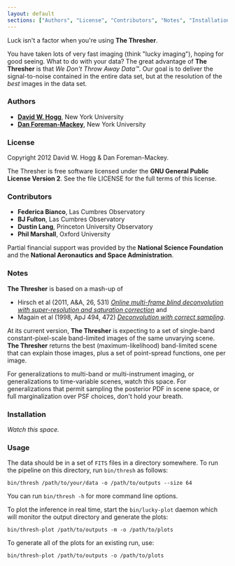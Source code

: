 ```yaml
---
layout: default
sections: ["Authors", "License", "Contributors", "Notes", "Installation", "Usage"]
---
```


Luck isn't a factor when you're using **The Thresher**.

You have taken lots of very fast imaging (think "lucky imaging"),
hoping for good seeing.  What to do with your data?  The great
advantage of **The Thresher** is that *We Don't Throw Away Data&trade;*.
Our goal is to deliver the signal-to-noise contained in the entire
data set, but at the resolution of the *best* images in the data set.

### Authors

- **[David W. Hogg](http://cosmo.nyu.edu/hogg/)**, New York University
- **[Dan Foreman-Mackey](http://danfm.ca/)**, New York University

### License

Copyright 2012 David W. Hogg & Dan Foreman-Mackey.

The Thresher is free software licensed under the **GNU General Public
License Version 2**.  See the file LICENSE for the full terms of this
license.

### Contributors

- **Federica Bianco**, Las Cumbres Observatory
- **BJ Fulton**, Las Cumbres Observatory
- **Dustin Lang**, Princeton University Observatory
- **Phil Marshall**, Oxford University

Partial financial support was provided by the
**National Science Foundation** and the
**National Aeronautics and Space Administration**.

### Notes

**The Thresher** is based on a mash-up of

- Hirsch et al (2011, A&A, 26, 531) *[Online multi-frame blind deconvolution
  with super-resolution and saturation correction](http://adsabs.harvard.edu/abs/2011A%26A...531A...9H>)* and
- Magain et al (1998, ApJ 494, 472) *[Deconvolution with correct sampling](http://adsabs.harvard.edu/abs/1998ApJ...494..472M)*.

At its current version, **The Thresher** is expecting to a set of
single-band constant-pixel-scale band-limited images of the same
unvarying scene.  **The Thresher** returns the best
(maximum-likelihood) band-limited scene that can explain those images,
plus a set of point-spread functions, one per image.

For generalizations to multi-band or multi-instrument imaging, or
generalizations to time-variable scenes, watch this space.  For
generalizations that permit sampling the posterior PDF in scene space,
or full marginalization over PSF choices, don't hold your breath.

### Installation

*Watch this space.*

### Usage

The data should be in a set of `FITS` files in a directory somewhere.
To run the pipeline on this directory, run `bin/thresh` as follows:

```
bin/thresh /path/to/your/data -o /path/to/outputs --size 64
```

You can run `bin/thresh -h` for more command line options.

To plot the inference in real time, start the `bin/lucky-plot` daemon
which will monitor the output directory and generate the plots:

```
bin/thresh-plot /path/to/outputs -m -o /path/to/plots
```

To generate all of the plots for an existing run, use:

```
bin/thresh-plot /path/to/outputs -o /path/to/plots
```
